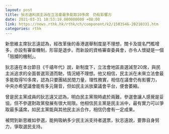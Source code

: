 ```yaml
---
layout: post
title: 狄志遠料民主派在立法會最多能取10多席　仍有影響力
date: 2021-03-31 10:53:19.000000000 +08:00
link: https://news.rthk.hk/rthk/ch/component/k2/1583546-20210331.htm
categories: rthk
---
```


新思維主席狄志遠認為，經改革後的香港選舉制度是不理想，關卡及提名門檻增多，亦設有審查機制，形容是退步。而新設的資格審查委員會，亦令人懷疑是一個「阻攔的機制」。

狄志遠在本台節目《千禧年代》說，新制度下，立法會地區直選減至20席，與民主派追求的全面普選背道而馳，情況絕不理想。他又相信，民主派在未來立法會最多能取得10多席，認為只要團結民間力量，理性務實，相信在議會仍有影響力，中央亦希望議會能有多元聲音，但如民主派放棄議會平台，便會萎縮。

曾是民主黨成員的狄志遠又認為，明白民主黨現時處於兩難，參選會讓人感覺是妥協，但不參選對政黨發展有很大局限。他相信民主黨是民主派中，最有實力可以爭取最多議席，如民主黨能與其他民主派合作，相信仍會有一定成果。

被問到新思維如參選，能夠吸納多少民主派支持者選票，狄志遠說，要靠自身努力，爭取選民支持。
